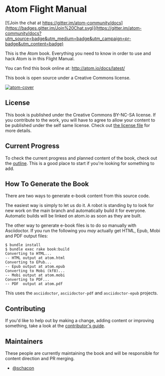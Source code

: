 # Atom Flight Manual

[![Join the chat at https://gitter.im/atom-community/docs](https://badges.gitter.im/Join%20Chat.svg)](https://gitter.im/atom-community/docs?utm_source=badge&utm_medium=badge&utm_campaign=pr-badge&utm_content=badge)

This is the Atom book. Everything you need to know in order to use and hack Atom is in this Flight Manual.

You can find this book online at: http://atom.io/docs/latest/

This book is open source under a Creative Commons license.

[![atom-cover](https://cloud.githubusercontent.com/assets/70/6442143/e84ba6b8-c0ed-11e4-994f-4aceb66a773c.png)](https://github.com/atom/docs/releases/latest)


## License

This book is published under the Creative Commons BY-NC-SA license. If you contribute to the work, you will have to agree to allow your content to be published under the self same license. Check out [the license file](LICENSE.asc) for more details.

## Current Progress

To check the current progress and planned content of the book, check out the [outline](outline.md). This is a good place to start if you're looking for something to add.

## How To Generate the Book

There are two ways to generate e-book content from this source code.

The easiest way is simply to let us do it. A robot is standing by to look for new work on the main branch and automatically build it for everyone. Automatic builds will be linked on atom.io as soon as they are built.

The other way to generate e-book files is to do so manually with Asciidoctor. If you run the following you _may_ actually get HTML, Epub, Mobi and PDF output files:

````
$ bundle install
$ bundle exec rake book:build
Converting to HTML...
-- HTML output at atom.html
Converting to EPub...
-- Epub output at atom.epub
Converting to Mobi (kf8)...
-- Mobi output at atom.mobi
Converting to PDF...
-- PDF  output at atom.pdf
````

This uses the `asciidoctor`, `asciidoctor-pdf` and `asciidoctor-epub` projects.

## Contributing

If you'd like to help out by making a change, adding content or improving something, take a look at the [contributor's guide](CONTRIBUTING.md).

## Maintainers

These people are currently maintaining the book and will be responsible for content direction and PR merging.

- [@schacon](https://github.com/schacon)
